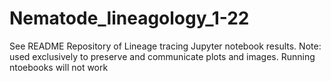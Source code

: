 # Nematode_lineagology_1-22
See README
Repository of Lineage tracing Jupyter notebook results. Note: used exclusively to preserve and communicate plots and images. Running ntoebooks will not work
